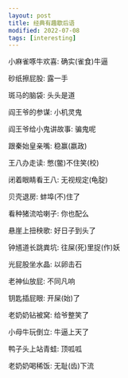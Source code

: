 ```yaml
---
layout: post
title: 经典有趣歇后语
modified: 2022-07-08
tags: [interesting]
---
```


小麻雀啄牛欢喜: 确实(雀食)牛逼

砂纸擦屁股: 露一手

斑马的脑袋: 头头是道

阎王爷的参谋: 小机灵鬼

阎王爷给小鬼讲故事: 骗鬼呢

跟秦始皇亲嘴: 稳赢(嬴政)

王八办走读: 憋(鳖)不住笑(校)

闭着眼睛看王八: 无视规定(龟腚)

贝壳退房: 蚌埠(不)住了

看种猪流哈喇子: 你也配么

悬崖上扭秧歌: 好日子到头了 

钟馗道长跳粪坑: 往屎(死)里捉(作)妖

光屁股坐水晶: 以卵击石

老神仙放屁: 不同凡响

钥匙插屁眼: 开屎(始)了

老奶奶钻被窝: 给爷整笑了

小母牛玩倒立: 牛逼上天了

鸭子头上站青蛙: 顶呱呱

老奶奶喝稀饭: 无耻(齿)下流




